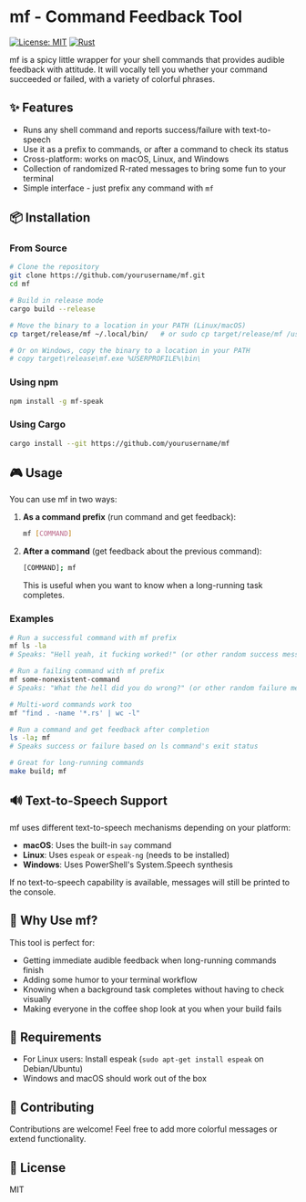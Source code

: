 # mf - Command Feedback Tool

[![License: MIT](https://img.shields.io/badge/License-MIT-yellow.svg)](https://opensource.org/licenses/MIT)
[![Rust](https://img.shields.io/badge/Rust-1.70%2B-orange.svg)](https://www.rust-lang.org/)

mf is a spicy little wrapper for your shell commands that provides audible feedback with attitude. It will vocally tell you whether your command succeeded or failed, with a variety of colorful phrases.

## ✨ Features

- Runs any shell command and reports success/failure with text-to-speech
- Use it as a prefix to commands, or after a command to check its status
- Cross-platform: works on macOS, Linux, and Windows
- Collection of randomized R-rated messages to bring some fun to your terminal
- Simple interface - just prefix any command with `mf`

## 📦 Installation

### From Source

```bash
# Clone the repository
git clone https://github.com/yourusername/mf.git
cd mf

# Build in release mode
cargo build --release

# Move the binary to a location in your PATH (Linux/macOS)
cp target/release/mf ~/.local/bin/   # or sudo cp target/release/mf /usr/local/bin/

# Or on Windows, copy the binary to a location in your PATH
# copy target\release\mf.exe %USERPROFILE%\bin\
```

### Using npm

```bash
npm install -g mf-speak
```

### Using Cargo

```bash
cargo install --git https://github.com/yourusername/mf
```

## 🎮 Usage

You can use mf in two ways:

1. **As a command prefix** (run command and get feedback):
   ```bash
   mf [COMMAND]
   ```

2. **After a command** (get feedback about the previous command):
   ```bash
   [COMMAND]; mf
   ```
   This is useful when you want to know when a long-running task completes.

### Examples

```bash
# Run a successful command with mf prefix
mf ls -la
# Speaks: "Hell yeah, it fucking worked!" (or other random success message)

# Run a failing command with mf prefix
mf some-nonexistent-command
# Speaks: "What the hell did you do wrong?" (or other random failure message)

# Multi-word commands work too
mf "find . -name '*.rs' | wc -l"

# Run a command and get feedback after completion
ls -la; mf
# Speaks success or failure based on ls command's exit status

# Great for long-running commands
make build; mf
```

## 🔊 Text-to-Speech Support

mf uses different text-to-speech mechanisms depending on your platform:

- **macOS**: Uses the built-in `say` command
- **Linux**: Uses `espeak` or `espeak-ng` (needs to be installed)
- **Windows**: Uses PowerShell's System.Speech synthesis

If no text-to-speech capability is available, messages will still be printed to the console.

## 🚀 Why Use mf?

This tool is perfect for:

- Getting immediate audible feedback when long-running commands finish
- Adding some humor to your terminal workflow
- Knowing when a background task completes without having to check visually
- Making everyone in the coffee shop look at you when your build fails

## 📝 Requirements

- For Linux users: Install espeak (`sudo apt-get install espeak` on Debian/Ubuntu)
- Windows and macOS should work out of the box

## 🔧 Contributing

Contributions are welcome! Feel free to add more colorful messages or extend functionality.

## 📜 License

MIT 